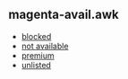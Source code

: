 magenta-avail.awk
---------------

- [blocked](https://youtu.be/by312WRuwfQ)
- [not available](https://youtu.be/B2zfFK34dII)
- [premium](https://youtu.be/O_WNbnIk0Kk)
- [unlisted](https://youtu.be/k7h4sdyQMyo)
